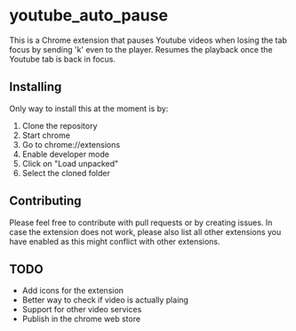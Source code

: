# youtube_auto_pause

This is a Chrome extension that pauses Youtube videos when losing the tab focus by
sending 'k' even to the player. Resumes the playback once the Youtube tab is
back in focus.

## Installing

Only way to install this at the moment is by:

1. Clone the repository
2. Start chrome
3. Go to chrome://extensions
4. Enable developer mode
5. Click on "Load unpacked"
6. Select the cloned folder

## Contributing

Please feel free to contribute with pull requests or by creating issues. In case
the extension does not work, please also list all other extensions you have
enabled as this might conflict with other extensions.

## TODO

* Add icons for the extension
* Better way to check if video is actually plaing
* Support for other video services
* Publish in the chrome web store
